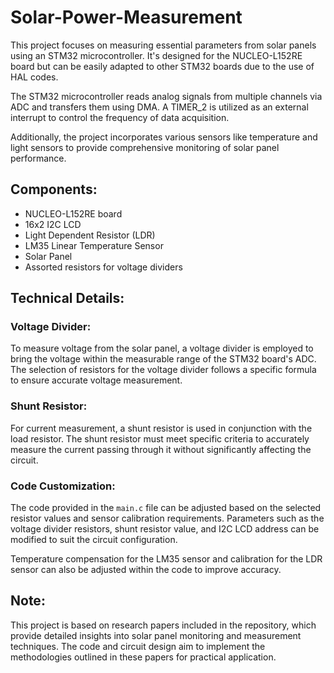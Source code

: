 # Solar-Power-Measurement

This project focuses on measuring essential parameters from solar panels using an STM32 microcontroller. It's designed for the NUCLEO-L152RE board but can be easily adapted to other STM32 boards due to the use of HAL codes.

The STM32 microcontroller reads analog signals from multiple channels via ADC and transfers them using DMA. A TIMER_2 is utilized as an external interrupt to control the frequency of data acquisition.

Additionally, the project incorporates various sensors like temperature and light sensors to provide comprehensive monitoring of solar panel performance.

## Components:
* NUCLEO-L152RE board
* 16x2 I2C LCD
* Light Dependent Resistor (LDR)
* LM35 Linear Temperature Sensor
* Solar Panel
* Assorted resistors for voltage dividers

## Technical Details:
### Voltage Divider:
To measure voltage from the solar panel, a voltage divider is employed to bring the voltage within the measurable range of the STM32 board's ADC. The selection of resistors for the voltage divider follows a specific formula to ensure accurate voltage measurement.

### Shunt Resistor:
For current measurement, a shunt resistor is used in conjunction with the load resistor. The shunt resistor must meet specific criteria to accurately measure the current passing through it without significantly affecting the circuit.

### Code Customization:
The code provided in the `main.c` file can be adjusted based on the selected resistor values and sensor calibration requirements. Parameters such as the voltage divider resistors, shunt resistor value, and I2C LCD address can be modified to suit the circuit configuration.

Temperature compensation for the LM35 sensor and calibration for the LDR sensor can also be adjusted within the code to improve accuracy.

## Note:
This project is based on research papers included in the repository, which provide detailed insights into solar panel monitoring and measurement techniques. The code and circuit design aim to implement the methodologies outlined in these papers for practical application.
